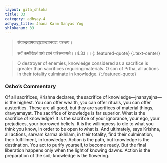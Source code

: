 ```yaml
---
layout: gita_shloka
title: 33
category: adhyay-4
adhyay_title: Jñāna Karm Sanyās Yog
shlokanum: 33
---
```


> श्रेयान्द्रव्यमयाद्यज्ञाज्ज्ञानयज्ञः परन्तप।<br><br>सर्वं कर्माखिलं पार्थ ज्ञाने परिसमाप्यते।।4.33।।
{:.featured-quote}
{:.text-center}

> O destroyer of enemies, knowledge considered as a sacrifice is greater than sacrifices requiring materials. O son of Prtha, all actions in their totality culminate in knowledge.
{:.featured-quote}

### Osho’s Commentary
Of all sacrifices, Krishna declares, the sacrifice of knowledge—jnanayajna—is the highest.
You can offer wealth, you can offer rituals, you can offer austerities. These are all good, but they are sacrifices of material things, dravyamayat. The sacrifice of knowledge is far superior.
What is the sacrifice of knowledge? It is the sacrifice of your ignorance, your ego, your prejudices, your borrowed beliefs. It is the willingness to die to what you think you know, in order to be open to what is.
And ultimately, says Krishna, all actions, sarvam karma akhilam, in their totality, find their culmination, their fulfillment, in knowledge. Action is the path, but knowledge is the destination. You act to purify yourself, to become ready. But the final liberation happens only when the light of knowing dawns. Action is the preparation of the soil; knowledge is the flowering.
